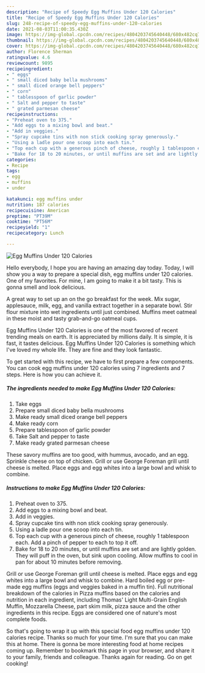 ```yaml
---
description: "Recipe of Speedy Egg Muffins Under 120 Calories"
title: "Recipe of Speedy Egg Muffins Under 120 Calories"
slug: 248-recipe-of-speedy-egg-muffins-under-120-calories
date: 2021-08-03T11:00:35.430Z
image: https://img-global.cpcdn.com/recipes/4804203745640448/680x482cq70/egg-muffins-under-120-calories-recipe-main-photo.jpg
thumbnail: https://img-global.cpcdn.com/recipes/4804203745640448/680x482cq70/egg-muffins-under-120-calories-recipe-main-photo.jpg
cover: https://img-global.cpcdn.com/recipes/4804203745640448/680x482cq70/egg-muffins-under-120-calories-recipe-main-photo.jpg
author: Florence Sherman
ratingvalue: 4.6
reviewcount: 9895
recipeingredient:
- " eggs"
- " small diced baby bella mushrooms"
- " small diced orange bell peppers"
- " corn"
- " tablesspoon of garlic powder"
- " Salt and pepper to taste"
- " grated parmesan cheese"
recipeinstructions:
- "Preheat oven to 375."
- "Add eggs to a mixing bowl and beat."
- "Add in veggies."
- "Spray cupcake tins with non stick cooking spray generously."
- "Using a ladle pour one scoop into each tin."
- "Top each cup with a generous pinch of cheese, roughly 1 tablespoon each. Add a pinch of pepper to each to top it off."
- "Bake for 18 to 20 minutes, or until muffins are set and are lightly golden. They will puff in the oven, but sink upon cooling. Allow muffins to cool in pan for about 10 minutes before removing."
categories:
- Recipe
tags:
- egg
- muffins
- under

katakunci: egg muffins under 
nutrition: 187 calories
recipecuisine: American
preptime: "PT39M"
cooktime: "PT56M"
recipeyield: "1"
recipecategory: Lunch

---
```



![Egg Muffins Under 120 Calories](https://img-global.cpcdn.com/recipes/4804203745640448/680x482cq70/egg-muffins-under-120-calories-recipe-main-photo.jpg)

Hello everybody, I hope you are having an amazing day today. Today, I will show you a way to prepare a special dish, egg muffins under 120 calories. One of my favorites. For mine, I am going to make it a bit tasty. This is gonna smell and look delicious.

A great way to set up an on the go breakfast for the week. Mix sugar, applesauce, milk, egg, and vanilla extract together in a separate bowl. Stir flour mixture into wet ingredients until just combined. Muffins meet oatmeal in these moist and tasty grab-and-go oatmeal cups.

Egg Muffins Under 120 Calories is one of the most favored of recent trending meals on earth. It is appreciated by millions daily. It is simple, it is fast, it tastes delicious. Egg Muffins Under 120 Calories is something which I've loved my whole life. They are fine and they look fantastic.


To get started with this recipe, we have to first prepare a few components. You can cook egg muffins under 120 calories using 7 ingredients and 7 steps. Here is how you can achieve it.

<!--inarticleads1-->

##### The ingredients needed to make Egg Muffins Under 120 Calories:

1. Take  eggs
1. Prepare  small diced baby bella mushrooms
1. Make ready  small diced orange bell peppers
1. Make ready  corn
1. Prepare  tablesspoon of garlic powder
1. Take  Salt and pepper to taste
1. Make ready  grated parmesan cheese


These savory muffins are too good, with hummus, avocado, and an egg. Sprinkle cheese on top of chicken. Grill or use George Foreman grill until cheese is melted. Place eggs and egg whites into a large bowl and whisk to combine. 

<!--inarticleads2-->

##### Instructions to make Egg Muffins Under 120 Calories:

1. Preheat oven to 375.
1. Add eggs to a mixing bowl and beat.
1. Add in veggies.
1. Spray cupcake tins with non stick cooking spray generously.
1. Using a ladle pour one scoop into each tin.
1. Top each cup with a generous pinch of cheese, roughly 1 tablespoon each. Add a pinch of pepper to each to top it off.
1. Bake for 18 to 20 minutes, or until muffins are set and are lightly golden. They will puff in the oven, but sink upon cooling. Allow muffins to cool in pan for about 10 minutes before removing.


Grill or use George Foreman grill until cheese is melted. Place eggs and egg whites into a large bowl and whisk to combine. Hard boiled egg or pre-made egg muffins (eggs and veggies baked in a muffin tin). Full nutritional breakdown of the calories in Pizza muffins based on the calories and nutrition in each ingredient, including Thomas&#39; Light Multi-Grain English Muffin, Mozzarella Cheese, part skim milk, pizza sauce and the other ingredients in this recipe. Eggs are considered one of nature&#39;s most complete foods. 

So that's going to wrap it up with this special food egg muffins under 120 calories recipe. Thanks so much for your time. I'm sure that you can make this at home. There is gonna be more interesting food at home recipes coming up. Remember to bookmark this page in your browser, and share it to your family, friends and colleague. Thanks again for reading. Go on get cooking!
